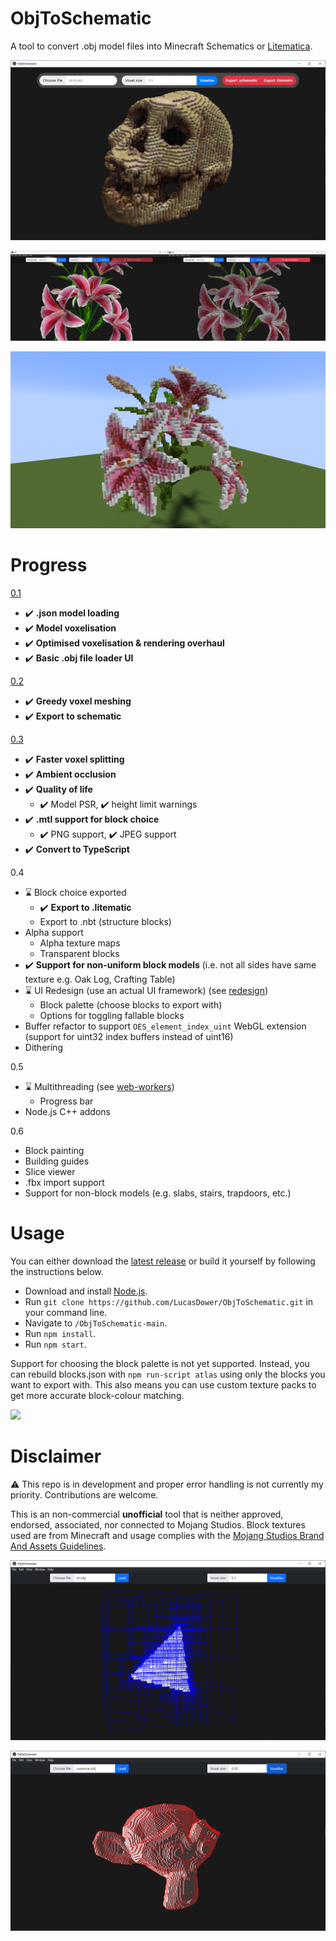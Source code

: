 # ObjToSchematic
A tool to convert .obj model files into Minecraft Schematics or [Litematica](https://www.curseforge.com/minecraft/mc-mods/litematica/files).

![Preview](/resources/preview3.png)

![Preview](/resources/preview2.jpg)

![MinecraftPreview](/resources/minecraft.png)

# Progress
[0.1](https://github.com/LucasDower/ObjToSchematic/releases/tag/v0.1-alpha)
* ✔️ **.json model loading**
* ✔️ **Model voxelisation**
* ✔️ **Optimised voxelisation & rendering overhaul**
* ✔️ **Basic .obj file loader UI**

[0.2](https://github.com/LucasDower/ObjToSchematic/releases/tag/v0.2-alpha)
* ✔️ **Greedy voxel meshing**
* ✔️ **Export to schematic**

[0.3](https://github.com/LucasDower/ObjToSchematic/releases/tag/v0.3-alpha)
* ✔️ **Faster voxel splitting**
* ✔️ **Ambient occlusion**
* ✔️ **Quality of life**
  * ✔️ Model PSR, ✔️ height limit warnings
* ✔️ **.mtl support for block choice**
  * ✔️ PNG support, ✔️ JPEG support
* ✔️ **Convert to TypeScript**

0.4
* ⌛ Block choice exported
  * ✔️ **Export to .litematic**
  * Export to .nbt (structure blocks)
* Alpha support
  * Alpha texture maps
  * Transparent blocks
* ✔️ **Support for non-uniform block models** (i.e. not all sides have same texture e.g. Oak Log, Crafting Table)
* ⌛ UI Redesign (use an actual UI framework) (see [redesign](https://github.com/LucasDower/ObjToSchematic/tree/redesign))
  * Block palette (choose blocks to export with)
  * Options for toggling fallable blocks
* Buffer refactor to support `OES_element_index_uint` WebGL extension (support for uint32 index buffers instead of uint16)
* Dithering

0.5
* ⌛ Multithreading (see [web-workers](https://github.com/LucasDower/ObjToSchematic/tree/web-workers))
  * Progress bar
* Node.js C++ addons

0.6
* Block painting
* Building guides
* Slice viewer
* .fbx import support
* Support for non-block models (e.g. slabs, stairs, trapdoors, etc.)

# Usage
You can either download the [latest release](https://github.com/LucasDower/ObjToSchematic/releases) or build it yourself by following the instructions below.

* Download and install [Node.js](https://nodejs.org/en/).
* Run `git clone https://github.com/LucasDower/ObjToSchematic.git` in your command line.
* Navigate to `/ObjToSchematic-main`.
* Run `npm install`.
* Run `npm start`.

Support for choosing the block palette is not yet supported. Instead, you can rebuild blocks.json with `npm run-script atlas` using only the blocks you want to export with. This also means you can use custom texture packs to get more accurate block-colour matching.


![](https://i.imgur.com/BTj9gAx.gif)

# Disclaimer
:warning: This repo is in development and proper error handling is not currently my priority. Contributions are welcome.

This is an non-commercial **unofficial** tool that is neither approved, endorsed, associated, nor connected to Mojang Studios. Block textures used are from Minecraft and usage complies with the [Mojang Studios Brand And Assets Guidelines](https://account.mojang.com/terms#brand).

![DebugPreview](/resources/debug_preview.png)

![MeshingPreview](/resources/greedy_meshing.png)
